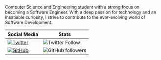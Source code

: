 Computer Science and Engineering student with a strong focus on becoming a Software Engineer. With a deep passion for technology and an insatiable curiosity, I strive to contribute to the ever-evolving world of Software Development.

| Social Media | Stats                            |
|--------------|----------------------------------|
| [![Twitter](https://...)](https://twitter.com/mashhood_siam) | ![Twitter Follow](https://img.shields.io/twitter/follow/your_username?style=social) |
| [![GitHub](https://...)](https://github.com/mashudh-ahmed)   | ![GitHub followers](https://img.shields.io/github/followers/your_username?style=social) |
